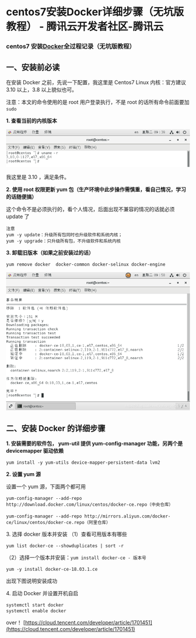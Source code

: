 # centos7安装Docker详细步骤（无坑版教程） - 腾讯云开发者社区-腾讯云
### centos7 安装[Docker](https://cloud.tencent.com/product/tke?from=10680)全过程记录（无坑版教程）

## 一、安装前必读

在安装 Docker 之前，先说一下配置，我这里是 Centos7 Linux 内核：官方建议 3.10 以上，3.8 以上貌似也可。

注意：本文的命令使用的是 root 用户登录执行，不是 root 的话所有命令前面要加 `sudo`

**1. 查看当前的内核版本**

![](https://github.com/gkeo/img/blob/main/2022/2022-6-29%2014-57-00/697a822b-f417-4584-9841-746093d5b2e4.png?raw=true)

我这里是 3.10 ，满足条件。

**2. 使用 root 权限更新 yum 包（生产环境中此步操作需慎重，看自己情况，学习的话随便搞）**

这个命令不是必须执行的，看个人情况，后面出现不兼容的情况的话就必须 update 了

    注意​ 
    yum -y update：升级所有包同时也升级软件和系统内核；​ 
    yum -y upgrade：只升级所有包，不升级软件和系统内核

**3. 卸载旧版本（如果之前安装过的话）**

    yum remove docker  docker-common docker-selinux docker-engine

![](https://github.com/gkeo/img/blob/main/2022/2022-6-29%2014-57-00/4963e0f5-da71-40b3-ac90-ee789a60a773.png?raw=true)

## 二、安装 Docker 的详细步骤

**1. 安装需要的软件包， yum-util 提供 yum-config-manager 功能，另两个是 devicemapper 驱动依赖**

    yum install -y yum-utils device-mapper-persistent-data lvm2

**2. 设置 yum 源**

设置一个 yum 源，下面两个都可用

    yum-config-manager --add-repo http://download.docker.com/linux/centos/docker-ce.repo（中央仓库）

    yum-config-manager --add-repo http://mirrors.aliyun.com/docker-ce/linux/centos/docker-ce.repo（阿里仓库）

3\. 选择 docker 版本并安装 （1）查看可用版本有哪些

    yum list docker-ce --showduplicates | sort -r

（2）选择一个版本并安装：`yum install docker-ce - 版本号`

    yum -y install docker-ce-18.03.1.ce

出现下图说明安装成功

4\. 启动 Docker 并设置开机自启

    systemctl start docker
    systemctl enable docker

over！ 
 [https://cloud.tencent.com/developer/article/1701451](https://cloud.tencent.com/developer/article/1701451)
